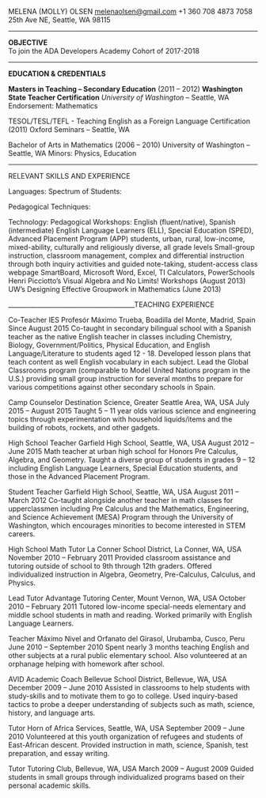 MELENA (MOLLY) OLSEN
<melenaolsen@gmail.com> 
+1 360 708 4873 
7058 25th Ave NE, Seattle, WA 98115

___
**OBJECTIVE**  
To join the ADA Developers Academy Cohort of 2017-2018

___
<b>EDUCATION & CREDENTIALS</b>

<b>Masters in Teaching – Secondary Education</b> (2011 – 2012)
<b>Washington State Teacher Certification</b> 
*University of Washington* – Seattle, WA  
Endorsement: Mathematics 

TESOL/TESL/TEFL - Teaching English as a Foreign Language Certification (2011)
Oxford Seminars – Seattle, WA 

Bachelor of Arts in Mathematics (2006 – 2010)
University of Washington – Seattle, WA
Minors: Physics, Education

________________________________________
RELEVANT SKILLS AND EXPERIENCE

Languages:
Spectrum of Students:


Pedagogical Techniques:


Technology:
Pedagogical Workshops:	English (fluent/native), Spanish (intermediate)
English Language Learners (ELL), Special Education (SPED), Advanced Placement Program (APP) students, urban, rural, low-income, mixed-ability, culturally and religiously diverse, all grade levels
Small-group instruction, classroom management, complex and differential instruction through both inquiry activities and guided note-taking, student-access class webpage
SmartBoard, Microsoft Word, Excel, TI Calculators, PowerSchools
Henri Picciotto’s Visual Algebra and No Limits! Workshops (August 2013) UW’s Designing Effective Groupwork in Mathematics (June 2013)

________________________________________TEACHING EXPERIENCE

Co-Teacher
IES Profesór Máximo Trueba, Boadilla del Monte, Madrid, Spain	Since August 2015 
Co-taught in secondary bilingual school with a Spanish teacher as the native English teacher in classes including Chemistry, Biology, Government/Politics, Physical Education, and English Language/Literature to students aged 12 - 18. Developed lesson plans that teach content as well English vocabulary in each subject. Lead the Global Classrooms program (comparable to Model United Nations program in the U.S.) providing small group instruction for several months to prepare for various competitions against other secondary schools in Spain. 


Camp Counselor
Destination Science, Greater Seattle Area, WA, USA	July 2015 – August 2015
Taught 5 – 11 year olds various science and engineering topics through experimentation with household liquids/items and the building of robots, rockets, and other gadgets. 

High School Teacher
Garfield High School, Seattle, WA, USA	August 2012 – June 2015
Math teacher at urban high school for Honors Pre Calculus, Algebra, and Geometry. Taught a diverse group of students in grades 9 – 12 including English Language Learners, Special Education students, and those in the Advanced Placement Program.

Student Teacher
Garfield High School, Seattle, WA, USA	August 2011 – March 2012
Co-taught alongside another teacher in math classes for upperclassmen including Pre Calculus and the Mathematics, Engineering, and Science Achievement (MESA) Program through the University of Washington, which encourages minorities to become interested in STEM careers.

High School Math Tutor 
La Conner School District, La Conner, WA, USA	November 2010 – February 2011
Provided classroom assistance and tutoring outside of school to 9th through 12th graders.  Offered individualized instruction in Algebra, Geometry, Pre-Calculus, Calculus, and Physics.

Lead Tutor 
Advantage Tutoring Center, Mount Vernon, WA, USA	October 2010 – February 2011
Tutored low-income special-needs elementary and middle school students in math and reading. Worked primarily with English Language Learners.

Teacher
Máximo Nivel and Orfanato del Girasol, Urubamba, Cusco, Peru	June 2010 – September 2010
Spent nearly 3 months teaching English and other subjects at a rural public elementary school. Also volunteered at an orphanage helping with homework after school. 

AVID Academic Coach 
Bellevue School District, Bellevue, WA, USA	December 2009 – June 2010
Assisted in classrooms to help students with study-skills and to motivate them to go to college. Used inquiry-based tactics to probe a deeper understanding of subjects such as math, science, history, and language arts.

Tutor
Horn of Africa Services, Seattle, WA, USA	September 2009 – June 2010
Volunteered at this youth organization of refugees and students of East-African descent. Provided instruction in math, science, Spanish, test preparation, and essay writing.

Tutor 
Tutoring Club, Bellevue, WA, USA	March 2009 – August 2009
Guided students in small groups through individualized programs based on their personal academic skills.


